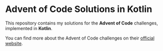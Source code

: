 # Advent of Code Solutions in Kotlin

This repository contains my solutions for the **Advent of Code** challenges, implemented in **Kotlin**.

You can find more about the Advent of Code challenges on their [official website](https://adventofcode.com/).
